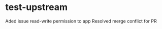 # test-upstream






































Aded issue read-write permission to app
Resolved merge conflict for PR